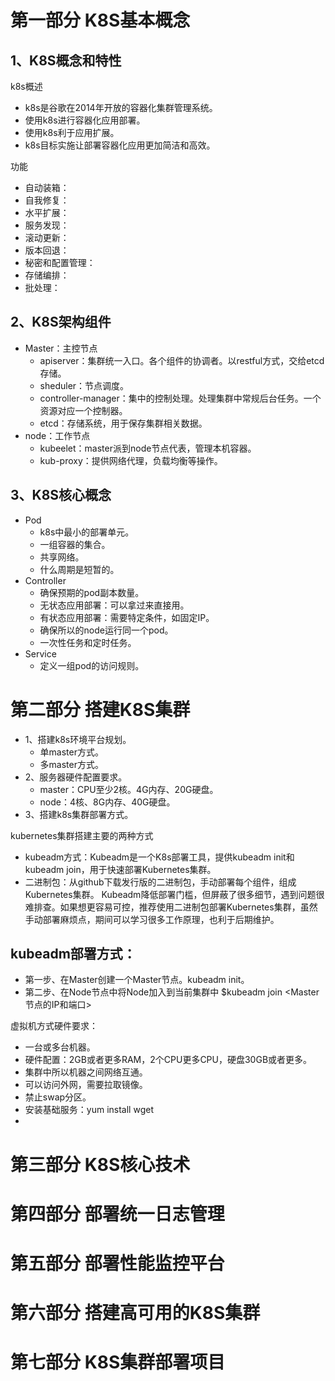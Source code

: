 # 第一部分 K8S基本概念


## 1、K8S概念和特性
k8s概述
-  k8s是谷歌在2014年开放的容器化集群管理系统。
- 使用k8s进行容器化应用部署。
- 使用k8s利于应用扩展。
- k8s目标实施让部署容器化应用更加简洁和高效。

功能
- 自动装箱：
- 自我修复：
- 水平扩展：
- 服务发现：
- 滚动更新：
- 版本回退：
- 秘密和配置管理：
- 存储编排：
- 批处理：


## 2、K8S架构组件
- Master：主控节点
  - apiserver：集群统一入口。各个组件的协调者。以restful方式，交给etcd存储。
  - sheduler：节点调度。
  - controller-manager：集中的控制处理。处理集群中常规后台任务。一个资源对应一个控制器。
  - etcd：存储系统，用于保存集群相关数据。
- node：工作节点
  - kubeelet：master派到node节点代表，管理本机容器。
  - kub-proxy：提供网络代理，负载均衡等操作。

## 3、K8S核心概念
- Pod
  - k8s中最小的部署单元。
  - 一组容器的集合。
  - 共享网络。
  - 什么周期是短暂的。
- Controller
  - 确保预期的pod副本数量。
  - 无状态应用部署：可以拿过来直接用。
  - 有状态应用部署：需要特定条件，如固定IP。
  - 确保所以的node运行同一个pod。
  - 一次性任务和定时任务。
- Service
  - 定义一组pod的访问规则。


# 第二部分 搭建K8S集群
- 1、搭建k8s环境平台规划。
  - 单master方式。
  - 多master方式。
- 2、服务器硬件配置要求。
  - master：CPU至少2核。4G内存、20G硬盘。
  - node：4核、8G内存、40G硬盘。
- 3、搭建k8s集群部署方式。

kubernetes集群搭建主要的两种方式
- kubeadm方式：Kubeadm是一个K8s部署工具，提供kubeadm init和kubeadm join，用于快速部署Kubernetes集群。
- 二进制包：从github下载发行版的二进制包，手动部署每个组件，组成Kubernetes集群。
Kubeadm降低部署门槛，但屏蔽了很多细节，遇到问题很难排查。如果想更容易可控，推荐使用二进制包部署Kubernetes集群，虽然手动部署麻烦点，期间可以学习很多工作原理，也利于后期维护。

## kubeadm部署方式：
- 第一步、在Master创建一个Master节点。kubeadm init。
- 第二步、在Node节点中将Node加入到当前集群中 $kubeadm join <Master节点的IP和端口>

虚拟机方式硬件要求：
- 一台或多台机器。
- 硬件配置：2GB或者更多RAM，2个CPU更多CPU，硬盘30GB或者更多。
- 集群中所以机器之间网络互通。
- 可以访问外网，需要拉取镜像。
- 禁止swap分区。
- 安装基础服务：yum install wget
- 



# 第三部分 K8S核心技术





# 第四部分 部署统一日志管理



# 第五部分 部署性能监控平台



# 第六部分 搭建高可用的K8S集群




# 第七部分 K8S集群部署项目


































